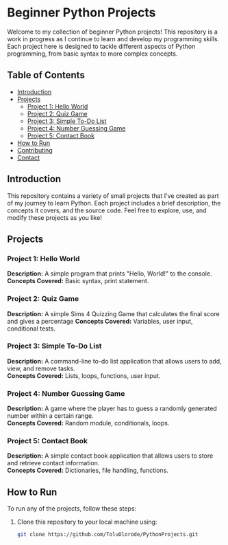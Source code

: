 # Beginner Python Projects

Welcome to my collection of beginner Python projects! This repository is a work in progress as I continue to learn and develop my programming skills. Each project here is designed to tackle different aspects of Python programming, from basic syntax to more complex concepts.

## Table of Contents

- [Introduction](#introduction)
- [Projects](#projects)
  - [Project 1: Hello World](#project-1-hello-world)
  - [Project 2: Quiz Game](#project-2-basic-calculator)
  - [Project 3: Simple To-Do List](#[todo.py](https://github.com/ToluOlorode/PythonProjects/blob/main/todo.py))
  - [Project 4: Number Guessing Game](#project-4-number-guessing-game)
  - [Project 5: Contact Book](#project-5-contact-book)
- [How to Run](#how-to-run)
- [Contributing](#contributing)
- [Contact](#contact)

## Introduction

This repository contains a variety of small projects that I've created as part of my journey to learn Python. Each project includes a brief description, the concepts it covers, and the source code. Feel free to explore, use, and modify these projects as you like!

## Projects

### Project 1: Hello World

**Description:** A simple program that prints "Hello, World!" to the console.  
**Concepts Covered:** Basic syntax, print statement.

### Project 2: Quiz Game

**Description:** A simple Sims 4 Quizzing Game that calculates the final score and gives a percentage 
**Concepts Covered:** Variables, user input, conditional tests.

### Project 3: Simple To-Do List

**Description:** A command-line to-do list application that allows users to add, view, and remove tasks.  
**Concepts Covered:** Lists, loops, functions, user input.

### Project 4: Number Guessing Game

**Description:** A game where the player has to guess a randomly generated number within a certain range.  
**Concepts Covered:** Random module, conditionals, loops.

### Project 5: Contact Book

**Description:** A simple contact book application that allows users to store and retrieve contact information.  
**Concepts Covered:** Dictionaries, file handling, functions.

## How to Run

To run any of the projects, follow these steps:

1. Clone this repository to your local machine using:
   ```bash
   git clone https://github.com/ToluOlorode/PythonProjects.git
